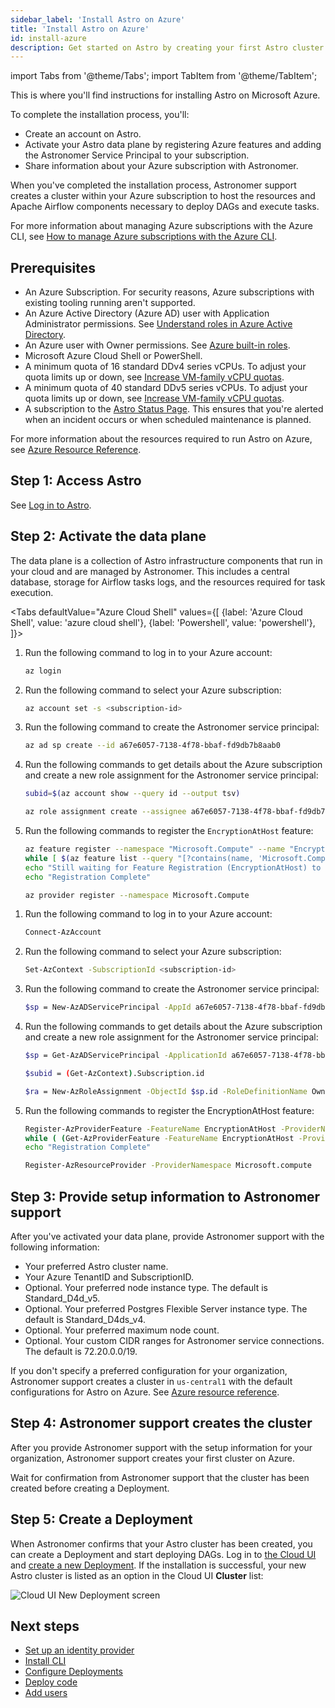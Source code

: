 ```yaml
---
sidebar_label: 'Install Astro on Azure'
title: 'Install Astro on Azure'
id: install-azure
description: Get started on Astro by creating your first Astro cluster on Azure.
---
```


import Tabs from '@theme/Tabs';
import TabItem from '@theme/TabItem';

This is where you'll find instructions for installing Astro on Microsoft Azure.

To complete the installation process, you'll:

- Create an account on Astro.
- Activate your Astro data plane by registering Azure features and adding the Astronomer Service Principal to your subscription.
- Share information about your Azure subscription with Astronomer.

When you've completed the installation process, Astronomer support creates a cluster within your Azure subscription to host the resources and Apache Airflow components necessary to deploy DAGs and execute tasks.

For more information about managing Azure subscriptions with the Azure CLI, see [How to manage Azure subscriptions with the Azure CLI](https://docs.microsoft.com/en-us/cli/azure/manage-azure-subscriptions-azure-cli).

## Prerequisites

- An Azure Subscription. For security reasons, Azure subscriptions with existing tooling running aren't supported.
- An Azure Active Directory (Azure AD) user with Application Administrator permissions. See [Understand roles in Azure Active Directory](https://docs.microsoft.com/en-us/azure/active-directory/roles/concept-understand-roles).
- An Azure user with Owner permissions. See [Azure built-in roles](https://docs.microsoft.com/en-us/azure/active-directory/roles/concept-understand-roles).
- Microsoft Azure Cloud Shell or PowerShell.
- A minimum quota of 16 standard DDv4 series vCPUs. To adjust your quota limits up or down, see [Increase VM-family vCPU quotas](https://docs.microsoft.com/en-us/azure/azure-portal/supportability/per-vm-quota-requests).
- A minimum quota of 40 standard DDv5 series vCPUs. To adjust your quota limits up or down, see [Increase VM-family vCPU quotas](https://docs.microsoft.com/en-us/azure/azure-portal/supportability/per-vm-quota-requests).
- A subscription to the [Astro Status Page](https://status.astronomer.io). This ensures that you're alerted when an incident occurs or when scheduled maintenance is planned.

For more information about the resources required to run Astro on Azure, see [Azure Resource Reference](resource-reference-azure.md).

## Step 1: Access Astro

See [Log in to Astro](log-in-to-astro.md).

## Step 2: Activate the data plane

The data plane is a collection of Astro infrastructure components that run in your cloud and are managed by Astronomer. This includes a central database, storage for Airflow tasks logs, and the resources required for task execution.

<Tabs
    defaultValue="Azure Cloud Shell"
    values={[
        {label: 'Azure Cloud Shell', value: 'azure cloud shell'},
        {label: 'Powershell', value: 'powershell'},
    ]}>
<TabItem value="Azure Cloud Shell">

1. Run the following command to log in to your Azure account:

    ```sh
    az login
    ```

2. Run the following command to select your Azure subscription:

    ```sh
    az account set -s <subscription-id>
    ```
3. Run the following command to create the Astronomer service principal:

    ```sh
    az ad sp create --id a67e6057-7138-4f78-bbaf-fd9db7b8aab0
    ```
4. Run the following commands to get details about the Azure subscription and create a new role assignment for the Astronomer service principal:

    ```sh
    subid=$(az account show --query id --output tsv)
    ```
    ```sh
    az role assignment create --assignee a67e6057-7138-4f78-bbaf-fd9db7b8aab0 --role Owner --scope /subscriptions/$subid
    ```
5. Run the following commands to register the `EncryptionAtHost` feature:

    ```sh
    az feature register --namespace "Microsoft.Compute" --name "EncryptionAtHost"
    while [ $(az feature list --query "[?contains(name, 'Microsoft.Compute/EncryptionAtHost')].{State:properties.state}" -o tsv) != "Registered" ] do
    echo "Still waiting for Feature Registration (EncryptionAtHost) to complete, this can take up to 15 minutes" sleep 60 done 
    echo "Registration Complete"
    ```
    ```sh
    az provider register --namespace Microsoft.Compute
    ```
</TabItem>
<TabItem value="Powershell">

1. Run the following command to log in to your Azure account:

    ```sh
    Connect-AzAccount
    ```

2. Run the following command to select your Azure subscription:

    ```sh
    Set-AzContext -SubscriptionId <subscription-id>
    ```
3. Run the following command to create the Astronomer service principal:

    ```sh
    $sp = New-AzADServicePrincipal -AppId a67e6057-7138-4f78-bbaf-fd9db7b8aab0
    ```
4. Run the following commands to get details about the Azure subscription and create a new role assignment for the Astronomer service principal:

    ```sh
    $sp = Get-AzADServicePrincipal -ApplicationId a67e6057-7138-4f78-bbaf-fd9db7b8aab0
    ```
    ```sh
    $subid = (Get-AzContext).Subscription.id
    ```
    ```sh
    $ra = New-AzRoleAssignment -ObjectId $sp.id -RoleDefinitionName Owner -Scope "/subscriptions/$subid"
    ```
5. Run the following commands to register the EncryptionAtHost feature:

    ```sh
    Register-AzProviderFeature -FeatureName EncryptionAtHost -ProviderNamespace Microsoft.Compute 
    while ( (Get-AzProviderFeature -FeatureName EncryptionAtHost -ProviderNamespace Microsoft.Compute).RegistrationState -ne "Registered") {echo "Still waiting for Feature Registration (EncryptionAtHost) to complete, this can take up to 15 minutes"; sleep 60} 
    echo "Registration Complete"
    ```
    ```sh
    Register-AzResourceProvider -ProviderNamespace Microsoft.compute
    ```
</TabItem>
</Tabs>

## Step 3: Provide setup information to Astronomer support

After you've activated your data plane, provide Astronomer support with the following information:

- Your preferred Astro cluster name.
- Your Azure TenantID and SubscriptionID.
- Optional. Your preferred node instance type. The default is Standard_D4d_v5.
- Optional. Your preferred Postgres Flexible Server instance type. The default is Standard_D4ds_v4.
- Optional. Your preferred maximum node count.
- Optional. Your custom CIDR ranges for Astronomer service connections. The default is 72.20.0.0/19.

If you don't specify a preferred configuration for your organization, Astronomer support creates a cluster in `us-central1` with the default configurations for Astro on Azure. See [Azure resource reference](resource-reference-gcp.md).

## Step 4: Astronomer support creates the cluster

After you provide Astronomer support with the setup information for your organization, Astronomer support creates your first cluster on Azure.

Wait for confirmation from Astronomer support that the cluster has been created before creating a Deployment.

## Step 5: Create a Deployment

When Astronomer confirms that your Astro cluster has been created, you can create a Deployment and start deploying DAGs. Log in to [the Cloud UI](log-in-to-astro.md#log-in-to-the-cloud-ui) and [create a new Deployment](create-deployment.md). If the installation is successful, your new Astro cluster is listed as an option in the Cloud UI **Cluster** list:

<div class="text--center">
  <img src="/img/docs/create-new-deployment-select-cluster.png" alt="Cloud UI New Deployment screen" />
</div>

## Next steps

- [Set up an identity provider](configure-idp.md)
- [Install CLI](cli/get-started.md)
- [Configure Deployments](configure-deployment-resources.md)
- [Deploy code](deploy-code.md)
- [Add users](add-user.md)
